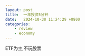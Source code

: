 ```yaml
---
layout: post
title:  一年投资5分钟
date:   2024-10-30 11:24:29 +0800
categories: 
    - review
    - economy
---
```


ETF为主,不玩股票